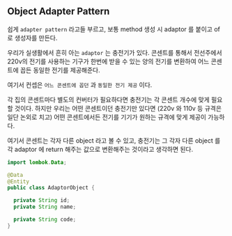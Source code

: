 ## Object Adapter Pattern

쉽게 `adapter pattern` 라고들 부르고, 보통 method 생성 시 adaptor 를 붙이고 of 로 생성자를 만든다.

우리가 실생활에서 흔히 아는 `adaptor` 는 충전기가 있다. 콘센트를 통해서 전선주에서 220v의 전기를 사용하는 기구가 한번에 받을 수 있는
양의 전기를 변환하여 어느 콘센트에 꼽든 동일한 전기를 제공해준다.

여기서 컨셉은 `어느 콘센트에 꼽던` 과 `동일한 전기 제공` 이다.

각 집의 콘센트마다 별도의 컨버터가 필요하다면 충전기는 각 콘센트 개수에 맞게 필요할 것이다. 하지만 우리는 어떤 콘센트이던
충전기만 있다면 (220v 와 110v 등 규격은 일단 논외로 치고) 어떤 콘센트에서든 전기를 기기가 원하는 규격에 맞게 제공이 가능하다.

여기서 콘센트는 각자 다른 object 라고 볼 수 있고, 충전기는 그 각자 다른 object 를 각 adaptor 에 return 해주는 값으로 변환해주는 것이라고 생각하면 된다.



```java
import lombok.Data;

@Data
@Entity
public class AdaptorObject {

  private String id;
  private String name;

  private String code;
}
```

